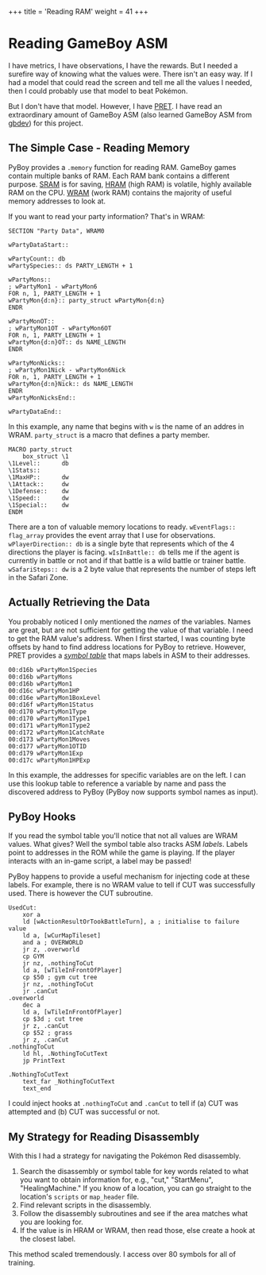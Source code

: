 +++
title = 'Reading RAM'
weight = 41
+++

# Reading GameBoy ASM

I have metrics, I have observations, I have the rewards. But I needed a surefire way of knowing what the values were. There isn't an easy way. If I had a model that could read the screen and tell me all the values I needed, then I could probably use that model to beat Pokémon.

But I don't have that model. However, I have [PRET](https://github.com/pret/pokered/tree/master). I have read an extraordinary amount of GameBoy ASM (also learned GameBoy ASM from [gbdev](https://gbdev.io/gb-asm-tutorial/)) for this project.

## The Simple Case - Reading Memory

PyBoy provides a `.memory` function for reading RAM. GameBoy games contain multiple banks of RAM. Each RAM bank contains a different purpose. [SRAM](https://github.com/pret/pokered/blob/master/ram/sram.asm) is for saving, [HRAM](https://github.com/pret/pokered/blob/master/ram/hram.asm) (high RAM) is volatile, highly available RAM on the CPU. [WRAM](https://github.com/pret/pokered/blob/master/ram/wram.asm) (work RAM) contains the majority of useful memory addresses to look at.

If you want to read your party information? That's in WRAM:

```
SECTION "Party Data", WRAM0

wPartyDataStart::

wPartyCount:: db
wPartySpecies:: ds PARTY_LENGTH + 1

wPartyMons::
; wPartyMon1 - wPartyMon6
FOR n, 1, PARTY_LENGTH + 1
wPartyMon{d:n}:: party_struct wPartyMon{d:n}
ENDR

wPartyMonOT::
; wPartyMon1OT - wPartyMon6OT
FOR n, 1, PARTY_LENGTH + 1
wPartyMon{d:n}OT:: ds NAME_LENGTH
ENDR

wPartyMonNicks::
; wPartyMon1Nick - wPartyMon6Nick
FOR n, 1, PARTY_LENGTH + 1
wPartyMon{d:n}Nick:: ds NAME_LENGTH
ENDR
wPartyMonNicksEnd::

wPartyDataEnd::
```

In this example, any name that begins with `w` is the name of an addres in WRAM. `party_struct` is a macro that defines a party member.

```
MACRO party_struct
	box_struct \1
\1Level::      db
\1Stats::
\1MaxHP::      dw
\1Attack::     dw
\1Defense::    dw
\1Speed::      dw
\1Special::    dw
ENDM
```

There are a ton of valuable memory locations to ready. `wEventFlags:: flag_array` provides the event array that I use for observations. `wPlayerDirection:: db` is a single byte that represents which of the 4 directions the player is facing. `wIsInBattle:: db` tells me if the agent is currently in battle or not and if that battle is a wild battle or trainer battle. `wSafariSteps:: dw` is a 2 byte value that represents the number of steps left in the Safari Zone.

## Actually Retrieving the Data

You probably noticed I only mentioned the *names* of the variables. Names are great, but are not sufficient for getting the value of that variable. I need to get the RAM value's address. When I first started, I was counting byte offsets by hand to find address locations for PyBoy to retrieve. However, PRET provides a *[symbol table](https://github.com/pret/pokered/blob/symbols/pokered.sym)* that maps labels in ASM to their addresses. 

```
00:d16b wPartyMon1Species
00:d16b wPartyMons
00:d16b wPartyMon1
00:d16c wPartyMon1HP
00:d16e wPartyMon1BoxLevel
00:d16f wPartyMon1Status
00:d170 wPartyMon1Type
00:d170 wPartyMon1Type1
00:d171 wPartyMon1Type2
00:d172 wPartyMon1CatchRate
00:d173 wPartyMon1Moves
00:d177 wPartyMon1OTID
00:d179 wPartyMon1Exp
00:d17c wPartyMon1HPExp
```

In this example, the addresses for specific variables are on the left. I can use this lookup table to reference a variable by name and pass the discovered address to PyBoy (PyBoy now supports symbol names as input).

## PyBoy Hooks

If you read the symbol table you'll notice that not all values are WRAM values. What gives? Well the symbol table also tracks ASM *labels*. Labels point to addresses in the ROM while the game is playing. If the player interacts with an in-game script, a label may be passed!

PyBoy happens to provide a useful mechanism for injecting code at these labels. For example, there is no WRAM value to tell if CUT was successfully used. There is however the CUT subroutine.

```
UsedCut:
	xor a
	ld [wActionResultOrTookBattleTurn], a ; initialise to failure value
	ld a, [wCurMapTileset]
	and a ; OVERWORLD
	jr z, .overworld
	cp GYM
	jr nz, .nothingToCut
	ld a, [wTileInFrontOfPlayer]
	cp $50 ; gym cut tree
	jr nz, .nothingToCut
	jr .canCut
.overworld
	dec a
	ld a, [wTileInFrontOfPlayer]
	cp $3d ; cut tree
	jr z, .canCut
	cp $52 ; grass
	jr z, .canCut
.nothingToCut
	ld hl, .NothingToCutText
	jp PrintText

.NothingToCutText
	text_far _NothingToCutText
	text_end
```

I could inject hooks at `.nothingToCut` and `.canCut` to tell if (a) CUT was attempted and (b) CUT was successful or not.

## My Strategy for Reading Disassembly

With this I had a strategy for navigating the Pokémon Red disassembly.

1. Search the disassembly or symbol table for key words related to what you want to obtain information for, e.g., "cut," "StartMenu", "HealingMachine." If you know of a location, you can go straight to the location's `scripts` or `map_header` file.
2. Find relevant scripts in the disassembly.
3. Follow the disassembly subroutines and see if the area matches what you are looking for.
4. If the value is in HRAM or WRAM, then read those, else create a hook at the closest label.

This method scaled tremendously. I access over 80 symbols for all of training.